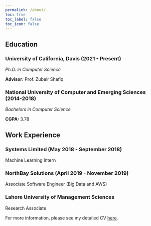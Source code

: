 ```yaml
---
permalink: /about/
toc: true
toc_label: false
toc_icon: false
---
```


## Education
### **University of California, Davis (2021 - Present)**
*Ph.D. in Computer Science*

**Advisor:** Prof. Zubair Shafiq

### **National University of Computer and Emerging Sciences (2014-2018)**
*Bachelors in Computer Science*

**CGPA:** 3.78

## Work Experience

### **Systems Limited (May 2018 - September 2018)**
Machine Learning Intern

### **NorthBay Solutions** (April 2019 - November 2019)
Associate Software Engineer (Big Data and AWS)

### **Lahore University of Management Sciences**
Research Associate


For more information, please see my detailed CV [here](../assets/docs/CV.pdf).